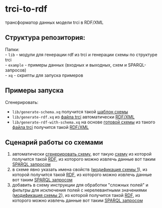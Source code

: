 # trci-to-rdf
трансформатор данных модели trci в RDF/XML
    
## Структура репозитория:  
Папки:  
    - `lib` - модули для генерации rdf из trci и генерации схемы по структуре trci  
    - `example` - примеры данных (входных и выходных, схем и SPARQL-запросов)  
    - `xq` - скрипты для запуска примеров  

## Примеры запуска

Сгенерировать:
- `lib/generate-schema.xq` получится такой [шаблон схемы](example/schemas/schema-example.json)
- `lib/generate-rdf.xq` из [файла trci](example/TRCI/TRCI-example.xml) автоматически [RDF/XML](example/RDF/RDF-example.xml) 
- `lib/generate-rdf-with-schema.xq` на основе [готовой схемы](example/schemas/schema-example-2.json) из такого [файла trci](example/TRCI/TRCI-example.xml) получится такой [RDF/XML](example/RDF/RDF-example-2.xml)

## Сценарий работы со схемами  
1. автоматически [сгенерировать схему](xq/generate-schema.xq), вот такую [схему](example/schemas/schema-example.json) из которой получится такой [RDF](example/RDF/RDF-example.xml), из которого можно извлечь данные вот таким [SPARQL запросом](example/SPARQL/SPARQL-example.rq)
1. в схеме явно указать имена свойств ([модификация схемы 1](example/schemas/schema-example-1.json)), из которой получится такой [RDF](example/RDF/RDF-example-1.xml), из которого можно извлечь данные вот таким [SPARQL запросом](example/SPARQL/SPARQL-example-1.rq)
1. добавить в схему инструкции для обработки "сложных полей" и фильтры для исключения полей с нерелевантными значениями ([модификация схемы 2](example/schemas/schema-example-2.json)), из которой получится такой [RDF](example/RDF/RDF-example-2.xml), из которого можно извлечь данные вот таким [SPARQL запросом](example/SPARQL/SPARQL-example-2.rq)